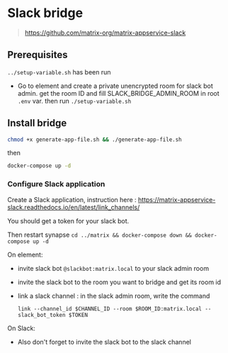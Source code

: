 # Slack bridge

> <https://github.com/matrix-org/matrix-appservice-slack>

## Prerequisites

`../setup-variable.sh` has been run

- Go to element and create a private unencrypted room for slack bot admin. get the room ID and fill SLACK_BRIDGE_ADMIN_ROOM in root `.env` var. then run `./setup-variable.sh`

## Install bridge

```bash
chmod +x generate-app-file.sh && ./generate-app-file.sh
```

then

```bash
docker-compose up -d
```

### Configure Slack application

Create a Slack application, instruction here : <https://matrix-appservice-slack.readthedocs.io/en/latest/link_channels/>

You should get a token for your slack bot.

Then restart synapse `cd ../matrix && docker-compose down && docker-compose up -d`

On element:

- invite slack bot `@slackbot:matrix.local` to your slack admin room
- invite the slack bot to the room you want to bridge and get its room id
- link a slack channel : in the slack admin room, write the command

  `link --channel_id $CHANNEL_ID --room $ROOM_ID:matrix.local --slack_bot_token $TOKEN`

On Slack:

- Also don't forget to invite the slack bot to the slack channel
